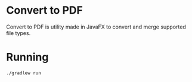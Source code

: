 # Convert to PDF

Convert to PDF is utility made in JavaFX
to convert and merge supported file types.

# Running

`./gradlew run`
